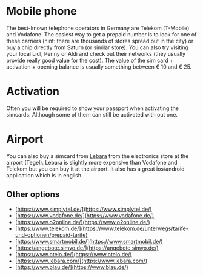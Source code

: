 # Mobile phone

The best-known telephone operators in Germany are Telekom (T-Mobile) and Vodafone. The easiest way to get a prepaid number is to look for one of these carriers (hint: there are thousands of stores spread out in the city) or buy a chip directly from Saturn (or similar store). You can also try visiting your local Lidl, Penny or Aldi and check out their networks (they usually provide really good value for the cost). The value of the sim card + activation + opening balance is usually something between € 10 and € 25.

# Activation
Often you will be required to show your passport when activating the simcards. Although some of them can still be activated with out one.

# Airport 
You can also buy a simcard from [Lebara](https://www.lebara.com/) from the electronics store at the airport (Tegel). Lebara is slightly more expensive than Vodafone and Telekom but you can buy it at the airport. It also has a great ios/android application which is in english.

## Other options
- [https://www.simplytel.de/](https://www.simplytel.de/)
- [https://www.vodafone.de/](https://www.vodafone.de/)
- [https://www.o2online.de/](https://www.o2online.de/)
- [https://www.telekom.de/](https://www.telekom.de/unterwegs/tarife-und-optionen/prepaid-tarife)
- [https://www.smartmobil.de/](https://www.smartmobil.de/)
- [https://angebote.simyo.de/](https://angebote.simyo.de/)
- [https://www.otelo.de/](https://www.otelo.de/)
- [https://www.lebara.com/](https://www.lebara.com/)
- [https://www.blau.de/](https://www.blau.de/)
